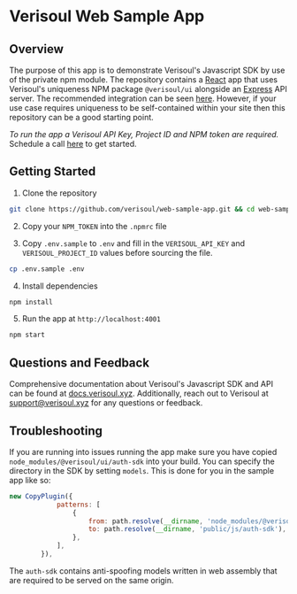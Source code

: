 # Verisoul Web Sample App

## Overview
The purpose of this app is to demonstrate Verisoul's Javascript SDK by use of the private npm module. The repository contains a [React](https://reactjs.org/) app that uses Verisoul's uniqueness NPM package `@verisoul/ui` alongside an [Express](https://expressjs.com/) API server. The recommended integration can be seen [here](https://github.com/verisoul/cra-sample-app). However, if your use case requires uniqueness to be self-contained within your site then this repository can be a good starting point. 

_To run the app a Verisoul API Key, Project ID and NPM token are required._ Schedule a call [here](https://meetings.hubspot.com/henry-legard) to get started. 

## Getting Started
1. Clone the repository
```bash
git clone https://github.com/verisoul/web-sample-app.git && cd web-sample-app
```
2. Copy your `NPM_TOKEN` into the `.npmrc` file

3. Copy `.env.sample` to `.env` and fill in the `VERISOUL_API_KEY` and `VERISOUL_PROJECT_ID` values before sourcing the file.
```bash
cp .env.sample .env
```
4. Install dependencies
```bash
npm install
```
5. Run the app at `http://localhost:4001`
```bash
npm start
```

## Questions and Feedback
Comprehensive documentation about Verisoul's Javascript SDK and API can be found at [docs.verisoul.xyz](https://docs.verisoul.xyz/). Additionally, reach out to Verisoul at [support@verisoul.xyz](mailto:support@verisoul.xyz) for any questions or feedback.

## Troubleshooting
If you are running into issues running the app make sure you have copied `node_modules/@verisoul/ui/auth-sdk` into your build. You can specify the directory in the SDK by setting `models`. This is done for you in the sample app like so:
```javascript
new CopyPlugin({
            patterns: [
                {
                    from: path.resolve(__dirname, 'node_modules/@verisoul/ui/auth-sdk'),
                    to: path.resolve(__dirname, 'public/js/auth-sdk'),
                },
            ],
        }),
```
The `auth-sdk` contains anti-spoofing models written in web assembly that are required to be served on the same origin. 
